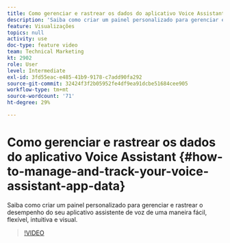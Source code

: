 ```yaml
---
title: Como gerenciar e rastrear os dados do aplicativo Voice Assistant
description: 'Saiba como criar um painel personalizado para gerenciar e rastrear o desempenho do seu aplicativo assistente de voz de uma maneira fácil, flexível, intuitiva e visual. '
feature: Visualizações
topics: null
activity: use
doc-type: feature video
team: Technical Marketing
kt: 2902
role: User
level: Intermediate
exl-id: 3fd55eac-e485-41b9-9178-c7add90fa292
source-git-commit: 32424f3f2b05952fe4df9ea91dcbe51684cee905
workflow-type: tm+mt
source-wordcount: '71'
ht-degree: 29%

---
```


# Como gerenciar e rastrear os dados do aplicativo Voice Assistant {#how-to-manage-and-track-your-voice-assistant-app-data}

Saiba como criar um painel personalizado para gerenciar e rastrear o desempenho do seu aplicativo assistente de voz de uma maneira fácil, flexível, intuitiva e visual.

>[!VIDEO](https://video.tv.adobe.com/v/27224/?quality=9)
